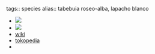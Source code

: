 tags:: species
alias:: tabebuia roseo-alba, lapacho blanco

- ![](https://peach-geographical-bat-397.mypinata.cloud/ipfs/QmXwaJVUZUYB3MKaWhcxvqjZC1U8XQtaYEjeE74eM2CyP2)
- ![](https://peach-geographical-bat-397.mypinata.cloud/ipfs/QmXTvx5GBBz12pLvuySmLvQprXPkw7SGRcwKaKvy7vFy61)
- [wiki](https://en.wikipedia.org/wiki/Tabebuia_roseo-alba)
- [tokopedia](https://www.tokopedia.com/anakpohon/benih-bibit-biji-pohon-bunga-tabebuya-putih-tabebuia-roseo-alba?extParam=ivf%3Dfalse%26src%3Dsearch&refined=true)
-